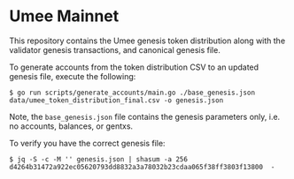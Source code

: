 # Umee Mainnet

This repository contains the Umee genesis token distribution along with the
validator genesis transactions, and canonical genesis file.

To generate accounts from the token distribution CSV to an updated genesis file,
execute the following:

```shell
$ go run scripts/generate_accounts/main.go ./base_genesis.json data/umee_token_distribution_final.csv -o genesis.json
```

Note, the `base_genesis.json` file contains the genesis parameters only, i.e. no
accounts, balances, or gentxs.

To verify you have the correct genesis file:

```shell
$ jq -S -c -M '' genesis.json | shasum -a 256
d4264b31472a922ec05620793dd8832a3a78032b23cdaa065f38ff3803f13800  -
```
